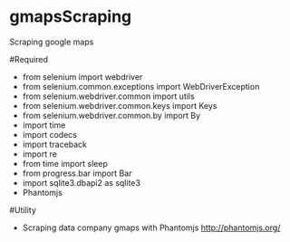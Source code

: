 # gmapsScraping
Scraping google maps 

#Required

- from selenium import webdriver
- from selenium.common.exceptions import WebDriverException
- from selenium.webdriver.common import utils
- from selenium.webdriver.common.keys import Keys
- from selenium.webdriver.common.by import By
- import time
- import codecs
- import traceback
- import re
- from time import sleep
- from progress.bar import Bar
- import sqlite3.dbapi2 as sqlite3
- Phantomjs

#Utility
- Scraping data company gmaps with Phantomjs http://phantomjs.org/
